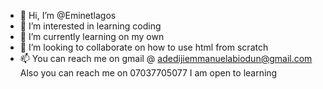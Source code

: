 - 👋 Hi, I’m @Eminetlagos
- 👀 I’m interested in learning coding
- 🌱 I’m currently learning on my own
- 💞️ I’m looking to collaborate on how to use html from scratch
- 📫 You can reach me on gmail @ adedijiemmanuelabiodun@gmail.com
Also you can reach me on 07037705077
I am open to learning
